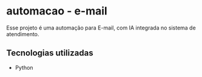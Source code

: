 # automacao - e-mail

Esse projeto é uma automação para E-mail, com IA integrada no sistema de atendimento.

## Tecnologias utilizadas
- Python
